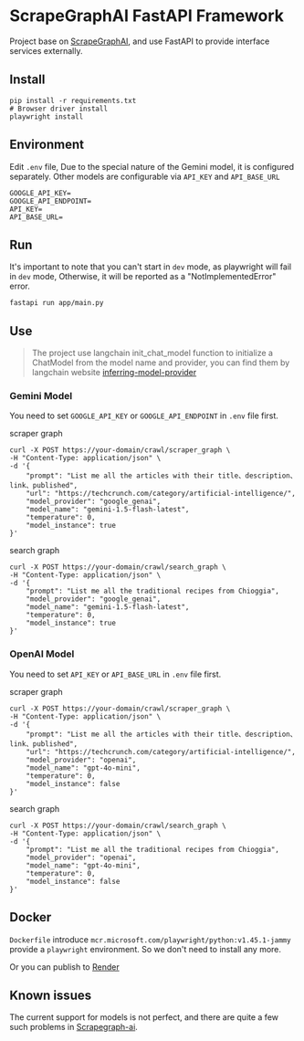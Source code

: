 # ScrapeGraphAI FastAPI Framework

Project base on [ScrapeGraphAI](https://github.com/ScrapeGraphAI/Scrapegraph-ai.git), and use FastAPI to provide interface services externally.

## Install

```shell
pip install -r requirements.txt
# Browser driver install
playwright install
```

## Environment
Edit `.env` file, Due to the special nature of the Gemini model, it is configured separately. Other models are configurable via `API_KEY` and `API_BASE_URL`

```
GOOGLE_API_KEY=
GOOGLE_API_ENDPOINT=
API_KEY=
API_BASE_URL=
```

## Run
It's important to note that you can't start in `dev` mode, as playwright will fail in `dev` mode, Otherwise, it will be reported as a "NotImplementedError" error.
```shell
fastapi run app/main.py
```

## Use

> The project use langchain init_chat_model function to initialize a ChatModel from the model name and provider, you can find them by langchain website [inferring-model-provider](https://python.langchain.com/v0.2/docs/how_to/chat_models_universal_init/#inferring-model-provider)

### Gemini Model

You need to set  `GOOGLE_API_KEY` or `GOOGLE_API_ENDPOINT`  in `.env` file first.

scraper graph 

```shell
curl -X POST https://your-domain/crawl/scraper_graph \
-H "Content-Type: application/json" \
-d '{
    "prompt": "List me all the articles with their title、description、link、published",
    "url": "https://techcrunch.com/category/artificial-intelligence/",
    "model_provider": "google_genai",
    "model_name": "gemini-1.5-flash-latest",
    "temperature": 0,
    "model_instance": true
}'

```

search graph 
```shell
curl -X POST https://your-domain/crawl/search_graph \
-H "Content-Type: application/json" \
-d '{
    "prompt": "List me all the traditional recipes from Chioggia",
    "model_provider": "google_genai",
    "model_name": "gemini-1.5-flash-latest",
    "temperature": 0,
    "model_instance": true
}'
```

### OpenAI Model

You need to set  `API_KEY` or `API_BASE_URL`  in `.env` file first.

scraper graph 

```shell
curl -X POST https://your-domain/crawl/scraper_graph \
-H "Content-Type: application/json" \
-d '{
    "prompt": "List me all the articles with their title、description、link、published",
    "url": "https://techcrunch.com/category/artificial-intelligence/",
    "model_provider": "openai",
    "model_name": "gpt-4o-mini",
    "temperature": 0,
    "model_instance": false
}'
```

search graph 

```shell
curl -X POST https://your-domain/crawl/search_graph \
-H "Content-Type: application/json" \
-d '{
    "prompt": "List me all the traditional recipes from Chioggia",
    "model_provider": "openai",
    "model_name": "gpt-4o-mini",
    "temperature": 0,
    "model_instance": false
}'
```



## Docker

`Dockerfile` introduce `mcr.microsoft.com/playwright/python:v1.45.1-jammy` provide a `playwright` environment. So we don't need to install any more.

Or you can publish to [Render](https://render.com/)

## Known issues
The current support for models is not perfect, and there are quite a few such problems in [Scrapegraph-ai](https://github.com/ScrapeGraphAI/Scrapegraph-ai/issues).